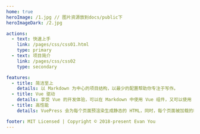 ```yaml
---
home: true
heroImage: /1.jpg // 图片资源放到docs/public下
heroImageDark: /2.jpg

actions:
  - text: 快速上手
    link: /pages/css/css01.html
    type: primary
  - text: 项目简介
    link: /pages/css/css02
    type: secondary

features:
  - title: 简洁至上
    details: 以 Markdown 为中心的项目结构，以最少的配置帮助你专注于写作。
  - title: Vue 驱动
    details: 享受 Vue 的开发体验，可以在 Markdown 中使用 Vue 组件，又可以使用 Vue 来开发自定义主题。
  - title: 高性能
    details: VuePress 会为每个页面预渲染生成静态的 HTML，同时，每个页面被加载的时候，将作为 SPA 运行。

footer: MIT Licensed | Copyright © 2018-present Evan You
---
```

